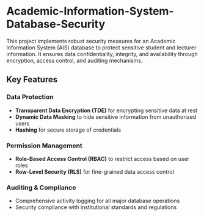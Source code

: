 # Academic-Information-System-Database-Security

This project implements robust security measures for an Academic Information System (AIS) database to protect sensitive student and lecturer information. It ensures data confidentiality, integrity, and availability through encryption, access control, and auditing mechanisms.

## Key Features

### Data Protection
- **Transparent Data Encryption (TDE)** for encrypting sensitive data at rest
- **Dynamic Data Masking** to hide sensitive information from unauthorized users
- **Hashing** for secure storage of credentials

### Permission Management
- **Role-Based Access Control (RBAC)** to restrict access based on user roles
- **Row-Level Security (RLS)** for fine-grained data access control

### Auditing & Compliance
- Comprehensive activity logging for all major database operations
- Security compliance with institutional standards and regulations
